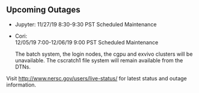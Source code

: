## Upcoming Outages 

 - Jupyter:	
   11/27/19 8:30-9:30 PST Scheduled Maintenance

 - Cori:	
   12/05/19 7:00-12/06/19 9:00 PST Scheduled Maintenance

   The batch system, the login nodes, the cgpu and exvivo clusters will 
   be unavailable. The cscratch1 file system will remain available from the DTNs.

Visit <http://www.nersc.gov/users/live-status/> for latest status and outage 
information.


